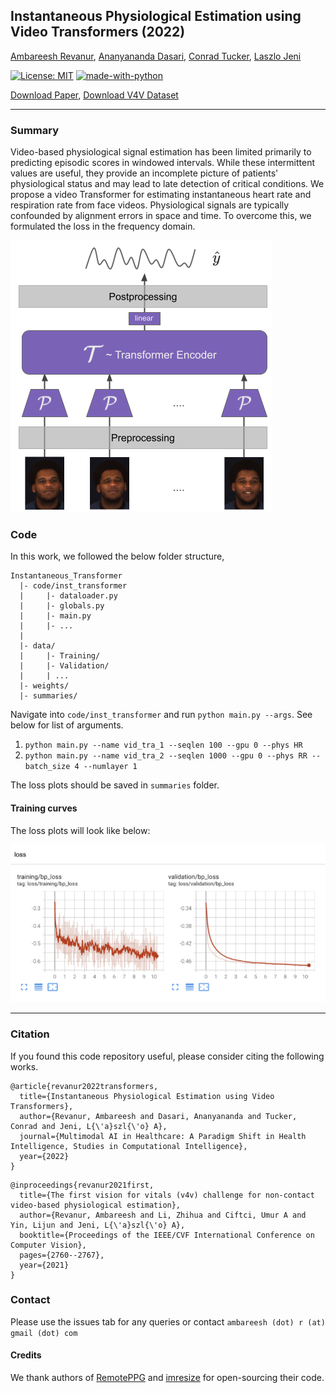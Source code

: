 ## Instantaneous Physiological Estimation using Video Transformers (2022)

[Ambareesh Revanur](https://www.linkedin.com/in/ambareeshr/), [Ananyananda Dasari](https://www.linkedin.com/in/ananyananda-dasari/), [Conrad Tucker](https://engineering.cmu.edu/directory/bios/tucker-conrad.html), [Laszlo Jeni](https://www.laszlojeni.com/)


[![License: MIT](https://img.shields.io/badge/License-MIT-yellow.svg)](https://opensource.org/licenses/MIT)
[![made-with-python](https://img.shields.io/badge/Made%20with-Python-1f425f.svg)](https://www.python.org/)

[Download Paper](https://arxiv.org/pdf/2202.12368.pdf), [Download V4V Dataset](https://vision4vitals.github.io/v4v_dataset.html)

-------------

### Summary

Video-based physiological signal estimation has been limited primarily to predicting episodic scores in windowed intervals. While these intermittent values are useful, they provide an incomplete picture of patients' physiological status and may lead to late detection of critical conditions. We propose a video Transformer for estimating instantaneous heart rate and respiration rate from face videos. Physiological signals are typically confounded by alignment errors in space and time. To overcome this, we formulated the loss in the frequency domain. 

![](main_trans.png)

### Code

In this work, we followed the below folder structure,

```
Instantaneous_Transformer
  |- code/inst_transformer
  |     |- dataloader.py
  |     |- globals.py
  |     |- main.py
  |     |- ...
  |
  |- data/
  |     |- Training/
  |     |- Validation/
  |     | ...
  |- weights/
  |- summaries/
```

Navigate into `code/inst_transformer` and run `python main.py --args`. See below for list of arguments.


1. `python main.py --name vid_tra_1 --seqlen 100 --gpu 0 --phys HR`
2. `python main.py --name vid_tra_2 --seqlen 1000 --gpu 0 --phys RR --batch_size 4 --numlayer 1`

The loss plots should be saved in `summaries` folder. 

#### Training curves

The loss plots will look like below:

<img src="./loss_plot.png" alt="drawing" width="550px"/>

-----------

### Citation

If you found this code repository useful, please consider citing the following works.

```
@article{revanur2022transformers,
  title={Instantaneous Physiological Estimation using Video Transformers},
  author={Revanur, Ambareesh and Dasari, Ananyananda and Tucker, Conrad and Jeni, L{\'a}szl{\'o} A},
  journal={Multimodal AI in Healthcare: A Paradigm Shift in Health Intelligence, Studies in Computational Intelligence},
  year={2022}
}
```

```
@inproceedings{revanur2021first,
  title={The first vision for vitals (v4v) challenge for non-contact video-based physiological estimation},
  author={Revanur, Ambareesh and Li, Zhihua and Ciftci, Umur A and Yin, Lijun and Jeni, L{\'a}szl{\'o} A},
  booktitle={Proceedings of the IEEE/CVF International Conference on Computer Vision},
  pages={2760--2767},
  year={2021}
}
```

### Contact

Please use the issues tab for any queries or contact `ambareesh (dot) r (at) gmail (dot) com`


#### Credits

We thank authors of [RemotePPG](https://github.com/ToyotaResearchInstitute/RemotePPG) and [imresize](https://github.com/fatheral/matlab_imresize/blob/master/imresize.py) for open-sourcing their code. 

